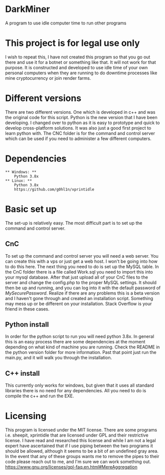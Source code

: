 # DarkMiner
 A program to use idle computer time to run other programs

# This project is for legal use only
 I wish to repeat this, I have not created this program so that you go out there and use it for a botnet or something like that.
 It will not work for that purpose. It is constructed and developed to use idle time of your own personal computers when they are running
 to do downtime processes like mine cryptocurrency or join render farms.

# Different versions
There are two different versions. One which is developed in c++ and was the original code for this script. Python is the new version that I have been developing. I changed over to python as it is easy to prototype and quick to develop cross-platform solutions. It was also just a good first project to learn python with. The CNC folder is for the command and control server which can be used if you need to administer a few different computers.

# Dependencies
    ** Windows: **
        Python 3.8x
    ** Linux: **
        Python 3.8x
        https://github.com/g0hl1n/xprintidle

# Basic set up
The set-up is relatively easy. The most difficult part is to set up the command and control server. 
## CnC
To set up the command and control server you will need a web server. You can create this with a vps or just get a web host. I won't be going into how to do this here. The next thing you need to do is set up the MySQL table. In the CnC folder there is a file called Work.sql you need to import this into your mysql database. After that just upload all of your CnC files to the server and change the config.php to the proper MySQL settings. It should then be up and running, and you can log into it with the default password of *MySecurePassword*. Realize if there are any problems this is a beta version and I haven't gone through and created an installation script. Something may mess up or be different on your installation. Stack Overflow is your friend in these cases.
## Python install
In order for the python script to run you will need python 3.8x. In general this is an easy process there are some dependencies at the moment depending on what kind of machine you are running. Check the README in the python version folder for more information. Past that point just run the main.py, and it will walk you through the installation.
## C++ install
This currently only works for windows, but given that it uses all standard libraries there is no need for any dependencies. All you need to do is compile the c++ and run the EXE.

# Licensing 
 This program is licensed under the MIT license. There are some programs i.e. sheepit, xprintidle that are licensed under GPL and their restrictive license. I have read and researched this license and while I am not a legal expert have ascertained that if I use piping between the two programs it should be allowed, although it seems to be a bit of an undefined gray area. In the event that any of these groups wants me to remove the pipes to their code please reach out to me, and I'm sure we can work something out.
 https://www.gnu.org/licenses/gpl-faq.en.html#MereAggregation